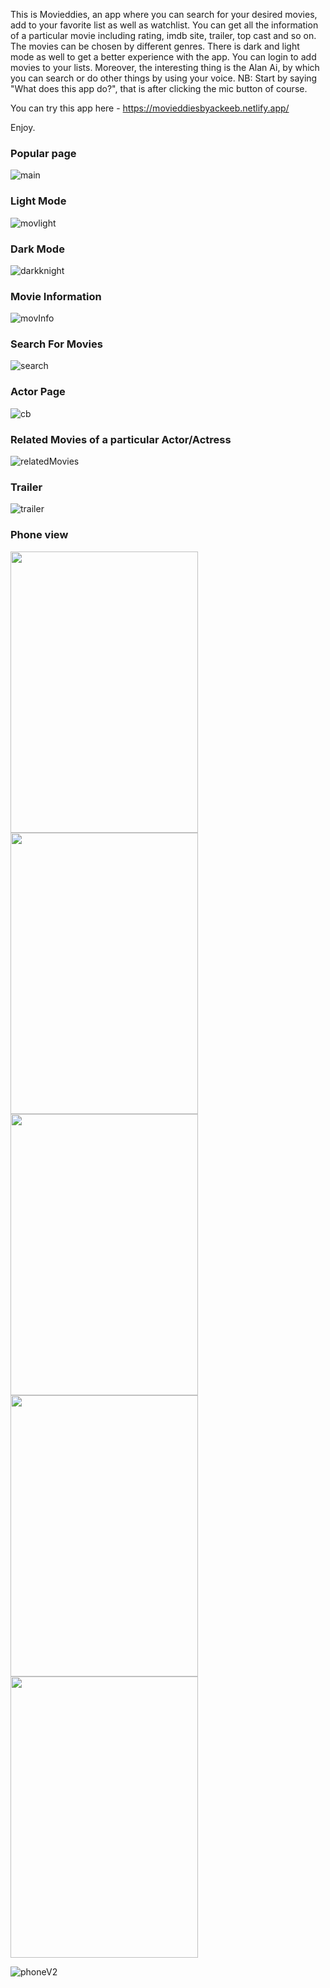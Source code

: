 This is Movieddies, an app where you can search for your desired movies, add to your favorite list as well as watchlist. You can get all the information of a particular movie including rating, imdb site, trailer, top cast and so on. The movies can be chosen by different genres. There is dark and light mode as well to get a better experience with the app. You can login to add movies to your lists. Moreover, the interesting thing is the Alan Ai, by which you can search or do other things by using your voice. NB: Start by saying "What does this app do?", that is after clicking the mic button of course. 

You can try this app here - https://movieddiesbyackeeb.netlify.app/

Enjoy.

### Popular page
![main](https://user-images.githubusercontent.com/75217894/198063729-8fe16017-e449-4b40-a277-8676a5f4163c.PNG)

### Light Mode
![movlight](https://user-images.githubusercontent.com/75217894/198059652-ad606008-f9fb-4258-b051-6991425154ff.PNG)

### Dark Mode
![darkknight](https://user-images.githubusercontent.com/75217894/198059714-38f550d2-d372-4fa9-b840-0e99909c8ec1.PNG)

### Movie Information
![movInfo](https://user-images.githubusercontent.com/75217894/198063237-533ef034-717d-43c0-a177-9f448a1d2c9b.PNG)

### Search For Movies
![search](https://user-images.githubusercontent.com/75217894/198063940-0ac28a1e-f73a-4017-981a-809ad1a6b417.PNG)

### Actor Page
![cb](https://user-images.githubusercontent.com/75217894/198064278-bd6e0d6b-8488-4c34-9ae2-58d0a2385e67.PNG)

### Related Movies of a particular Actor/Actress
![relatedMovies](https://user-images.githubusercontent.com/75217894/198061533-ee4f9a4c-9d1b-4e03-95e1-f4f8ffbe307d.PNG)

### Trailer
![trailer](https://user-images.githubusercontent.com/75217894/198061656-53c5e144-6cc8-48ac-b4e2-3422bffed046.PNG)

### Phone view
<img src="https://user-images.githubusercontent.com/75217894/198067473-f238c7de-fca7-4260-8938-9aec4d027fbb.PNG" width="300" height="450" />
<img src="https://user-images.githubusercontent.com/75217894/198067721-cc45c87a-0687-4470-811c-815c6d7f92d1.PNG" width="300" height="450" />
<img src="https://user-images.githubusercontent.com/75217894/198067951-b1beef63-c6b6-4d90-8f63-a6fff8751942.PNG" width="300" height="450" />
<img src="https://user-images.githubusercontent.com/75217894/198068079-0f376c69-4723-4c3e-ae3f-323fdb99c73b.PNG" width="300" height="450" />
<img src="https://user-images.githubusercontent.com/75217894/198068170-1ebb0d97-0031-4e84-8726-153fd659407d.PNG" width="300" height="450" />

![phoneV2](https://user-images.githubusercontent.com/75217894/198069296-2c8592ee-8ba7-412c-a977-29c251eb784b.PNG)
